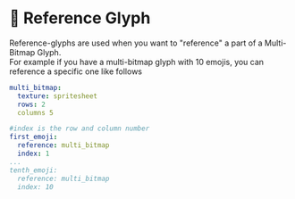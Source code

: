 # 🔗 Reference Glyph

Reference-glyphs are used when you want to "reference" a part of a Multi-Bitmap Glyph.\
For example if you have a multi-bitmap glyph with 10 emojis, you can reference a specific one like follows

```yaml
multi_bitmap:
  texture: spritesheet
  rows: 2
  columns 5

#index is the row and column number
first_emoji:
  reference: multi_bitmap
  index: 1
...
tenth_emoji:
  reference: multi_bitmap
  index: 10
```
